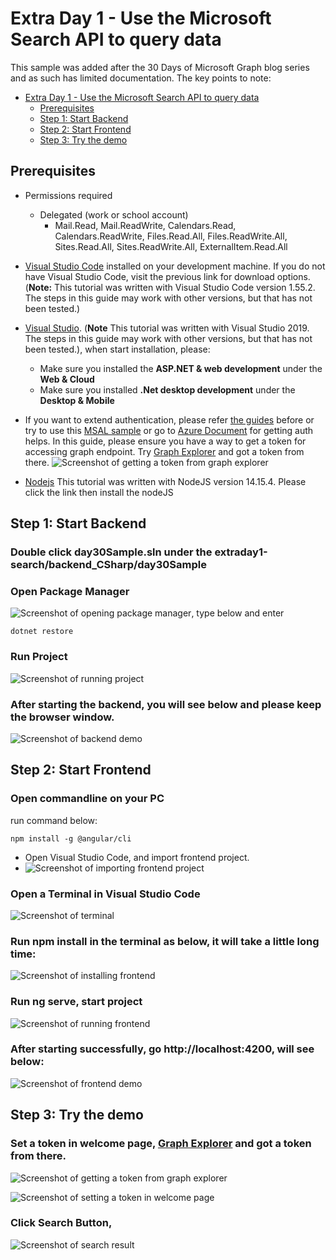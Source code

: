 # Extra Day 1 - Use the Microsoft Search API to query data

This sample was added after the 30 Days of Microsoft Graph blog series and as such has limited documentation.  The key points to note:

- [Extra Day 1 - Use the Microsoft Search API to query data](#Extra-Day-1---Use-the-Microsoft-Search-API-to-query-data)
  - [Prerequisites](#prerequisites)
  - [Step 1: Start Backend](#step-1-start-backend)
  - [Step 2: Start Frontend](#step-2-start-frontend)
  - [Step 3: Try the demo](#step-3-try-the-demo)
## Prerequisites

- Permissions required
  - Delegated (work or school account)
    - Mail.Read, Mail.ReadWrite, Calendars.Read, Calendars.ReadWrite, Files.Read.All, Files.ReadWrite.All, Sites.Read.All, Sites.ReadWrite.All, ExternalItem.Read.All
- [Visual Studio Code](https://code.visualstudio.com/) installed on your development machine. If you do not have Visual Studio Code, visit the previous link for download options. (**Note:** This tutorial was written with Visual Studio Code version 1.55.2. The steps in this guide may work with other versions, but that has not been tested.)
- [Visual Studio](https://visualstudio.microsoft.com/). (**Note** This tutorial was written with Visual Studio 2019. The steps in this guide may work with other versions, but that has not been tested.), when start installation, please:
  - Make sure you installed the **ASP.NET & web development** under the **Web & Cloud**
  - Make sure you installed **.Net desktop development** under the **Desktop & Mobile**
- If you want to extend authentication, please refer [the guides](/day29-onedrive) before or try to use this [MSAL sample](https://github.com/AzureAD/microsoft-authentication-library-for-js/tree/dev/samples/msal-angular-v2-samples/angular11-sample-app) or go to [Azure Document](https://docs.microsoft.com/azure/active-directory/fundamentals/auth-oidc) for getting auth helps. In this guide, please ensure you have a way to get a token for accessing graph endpoint. Try [Graph Explorer](https://developer.microsoft.com/graph/graph-explorer) and got a token from there.
   ![Screenshot of getting a token from graph explorer](Images/Token.PNG)
   
- [Nodejs](https://nodejs.org/en/)  This tutorial was written with NodeJS version 14.15.4. Please click the link then install the nodeJS
   
   
## Step 1: Start Backend

### Double click **day30Sample.sln** under the **extraday1-search/backend_CSharp/day30Sample**
### Open Package Manager 
![Screenshot of opening package manager](Images/VisualStudio_PackageManager.PNG), type below and enter
  ```
  dotnet restore
  ```
### Run Project
  ![Screenshot of running project](Images/VisualStudio_Run.PNG)

### After starting the backend, you will see below and please keep the browser window.
  ![Screenshot of backend demo](Images/Backend_demo.PNG)
  
  
 ## Step 2: Start Frontend
 
### Open commandline on your PC
   run command below:
   ```
   npm install -g @angular/cli
   ```
   
- Open Visual Studio Code, and import frontend project.
- 
   ![Screenshot of importing frontend project](Images/Import_frontend.PNG)
   
### Open a Terminal in Visual Studio Code

  ![Screenshot of terminal](Images/OpenTerminal.PNG)
  
### Run npm install in the terminal as below, it will take a little long time:
 
  ![Screenshot of installing frontend](Images/Install_fronend.PNG)

### Run ng serve, start project
  ![Screenshot of running frontend](Images/run_frontend.PNG)
  
### After starting successfully, go http://localhost:4200, will see below:
  ![Screenshot of frontend demo](Images/frontend_demo.PNG)
  
## Step 3: Try the demo
### **Set a token in welcome page**, [Graph Explorer](https://developer.microsoft.com/graph/graph-explorer) and got a token from there. 
   ![Screenshot of getting a token from graph explorer](Images/Token.PNG)
   
  ![Screenshot of setting a token in welcome page](Images/SetToken.PNG)
   
### **Click Search Button**, 
  ![Screenshot of search result](Images/SearchResult.PNG)
   
    
   
